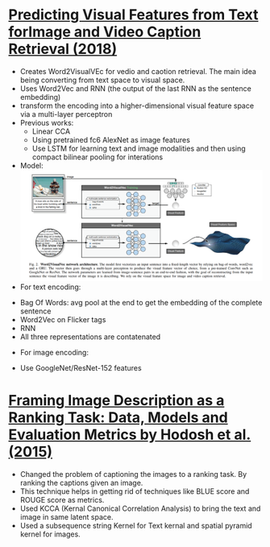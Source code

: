 # [Predicting Visual Features from Text forImage and Video Caption Retrieval (2018)](https://arxiv.org/pdf/1709.01362.pdf)
- Creates Word2VisualVEc for vedio and caotion retrieval. The main idea being converting from text space to visual space.
- Uses Word2Vec and RNN (the output of the last RNN as the sentence embedding)
- transform the encoding into a higher-dimensional visual feature space via a multi-layer perceptron
- Previous works: 
  * Linear CCA
  * Using pretrained fc6 AlexNet as image features
  * Use LSTM for learning text and image modalities and then using compact bilinear pooling for interations
 - Model:
 ![model.PNG](../img/img_in_qna/img1.PNG)
 - For text encoding:
  * Bag Of Words: avg pool at the end to get the embedding of the complete sentence
  * Word2Vec on Flicker tags
  * RNN
  * All three representations are contatenated
  - For image encoding:
   * Use GoogleNet/ResNet-152 features



# [Framing Image Description as a Ranking Task: Data, Models and Evaluation Metrics by Hodosh et al. (2015)](https://www.ijcai.org/Proceedings/15/Papers/593.pdf)
- Changed the problem of captioning the images to a ranking task. By ranking the captions given an image. 
- This technique helps in getting rid of techniques like BLUE score and ROUGE score as metrics.
- Used KCCA (Kernal Canonical Correlation Analysis) to bring the text and image in same latent space.
- Used a subsequence string Kernel for Text kernal and spatial pyramid kernel for images.


